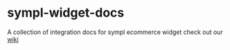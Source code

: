 # sympl-widget-docs
A collection of integration docs for sympl ecommerce widget
check out our [wiki](https://github.com/sympl-tech/sympl-widget-docs/wiki/basic-installation)
